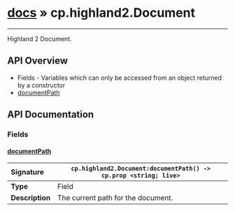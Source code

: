 # [docs](index.md) » cp.highland2.Document
---

Highland 2 Document.

## API Overview
* Fields - Variables which can only be accessed from an object returned by a constructor
 * [documentPath](#documentpath)

## API Documentation

### Fields

#### [documentPath](#documentpath)
| <span style="float: left;">**Signature**</span> | <span style="float: left;">`cp.highland2.Document:documentPath() -> cp.prop <string; live>` </span>                                                          |
| -----------------------------------------------------|---------------------------------------------------------------------------------------------------------|
| **Type**                                             | Field |
| **Description**                                      | The current path for the document. |

